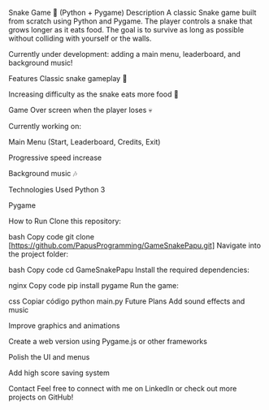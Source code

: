 Snake Game 🐍 (Python + Pygame)
Description
A classic Snake game built from scratch using Python and Pygame.
The player controls a snake that grows longer as it eats food.
The goal is to survive as long as possible without colliding with yourself or the walls.

Currently under development: adding a main menu, leaderboard, and background music!

Features
Classic snake gameplay 🐍

Increasing difficulty as the snake eats more food 🍎

Game Over screen when the player loses 💀

Currently working on:

Main Menu (Start, Leaderboard, Credits, Exit)

Progressive speed increase

Background music 🎶

Technologies Used
Python 3

Pygame

How to Run
Clone this repository:

bash
Copy code
git clone [https://github.com/PapusProgramming/GameSnakePapu.git]
Navigate into the project folder:

bash
Copy code
cd GameSnakePapu
Install the required dependencies:

nginx
Copy code
pip install pygame
Run the game:

css
Copiar código
python main.py
Future Plans
Add sound effects and music

Improve graphics and animations

Create a web version using Pygame.js or other frameworks

Polish the UI and menus

Add high score saving system

Contact
Feel free to connect with me on LinkedIn or check out more projects on GitHub!
